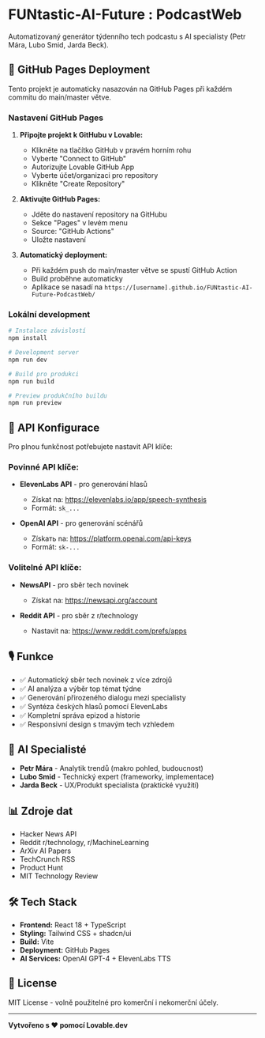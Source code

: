 # FUNtastic-AI-Future : PodcastWeb

Automatizovaný generátor týdenního tech podcastu s AI specialisty (Petr Mára, Lubo Smid, Jarda Beck).

## 🚀 GitHub Pages Deployment

Tento projekt je automaticky nasazován na GitHub Pages při každém commitu do main/master větve.

### Nastavení GitHub Pages

1. **Připojte projekt k GitHubu v Lovable:**
   - Klikněte na tlačítko GitHub v pravém horním rohu
   - Vyberte "Connect to GitHub"  
   - Autorizujte Lovable GitHub App
   - Vyberte účet/organizaci pro repository
   - Klikněte "Create Repository"

2. **Aktivujte GitHub Pages:**
   - Jděte do nastavení repository na GitHubu
   - Sekce "Pages" v levém menu
   - Source: "GitHub Actions"
   - Uložte nastavení

3. **Automatický deployment:**
   - Při každém push do main/master větve se spustí GitHub Action
   - Build proběhne automaticky
   - Aplikace se nasadí na `https://[username].github.io/FUNtastic-AI-Future-PodcastWeb/`

### Lokální development

```bash
# Instalace závislostí
npm install

# Development server
npm run dev

# Build pro produkci
npm run build

# Preview produkčního buildu
npm run preview
```

## 🔧 API Konfigurace

Pro plnou funkčnost potřebujete nastavit API klíče:

### Povinné API klíče:
- **ElevenLabs API** - pro generování hlasů
  - Získat na: https://elevenlabs.io/app/speech-synthesis
  - Formát: `sk_...`
  
- **OpenAI API** - pro generování scénářů  
  - Získать na: https://platform.openai.com/api-keys
  - Formát: `sk-...`

### Volitelné API klíče:
- **NewsAPI** - pro sběr tech novinek
  - Získat na: https://newsapi.org/account
  
- **Reddit API** - pro sběr z r/technology
  - Nastavit na: https://www.reddit.com/prefs/apps

## 🎙️ Funkce

- ✅ Automatický sběr tech novinek z více zdrojů
- ✅ AI analýza a výběr top témat týdne  
- ✅ Generování přirozeného dialogu mezi specialisty
- ✅ Syntéza českých hlasů pomocí ElevenLabs
- ✅ Kompletní správa epizod a historie
- ✅ Responsivní design s tmavým tech vzhledem

## 🤖 AI Specialisté

- **Petr Mára** - Analytik trendů (makro pohled, budoucnost)
- **Lubo Smid** - Technický expert (frameworky, implementace)  
- **Jarda Beck** - UX/Produkt specialista (praktické využití)

## 📊 Zdroje dat

- Hacker News API
- Reddit r/technology, r/MachineLearning
- ArXiv AI Papers
- TechCrunch RSS
- Product Hunt
- MIT Technology Review

## 🛠️ Tech Stack

- **Frontend:** React 18 + TypeScript
- **Styling:** Tailwind CSS + shadcn/ui  
- **Build:** Vite
- **Deployment:** GitHub Pages
- **AI Services:** OpenAI GPT-4 + ElevenLabs TTS

## 📝 License

MIT License - volně použitelné pro komerční i nekomerční účely.

---

**Vytvořeno s ❤️ pomocí Lovable.dev**